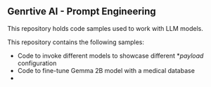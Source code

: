 ## Genrtive AI - Prompt Engineering

This repository holds code samples used to work with LLM models. 

This repository contains the following samples:

- Code to invoke different models to showcase different **payload* configuration
- Code to fine-tune Gemma 2B model with a medical database
- 


